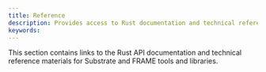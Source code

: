 ```yaml
---
title: Reference
description: Provides access to Rust documentation and technical reference materials for Substrate and FRAME.
keywords:
---
```


This section contains links to the Rust API documentation and technical reference materials for Substrate and FRAME tools and libraries.
